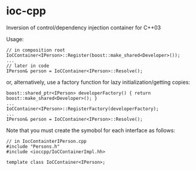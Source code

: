 ioc-cpp
=======

Inversion of control/dependency injection container for C++03

Usage:

    // in composition root
    IoCContainer<IPerson>::Register(boost::make_shared<Developer>());
    ...
    // later in code
    IPerson& person = IoCContainer<IPerson>::Resolve();

or, alternatively, use a factory function for lazy initialization/getting copies:

    boost::shared_ptr<IPerson> developerFactory() { return boost::make_shared<Developer>(); }
    ...
    IoCContainer<IPerson>::RegisterFactory(developerFactory);
    ...
    IPerson& person = IoCContainer<IPerson>::Resolve();

Note that you must create the symobol for each interface as follows:

    // in IocContainterIPerson.cpp
    #include "Persons.h"
    #include <ioccpp/IoCContainerImpl.hh>
    
    template class IoCContainer<IPerson>;
